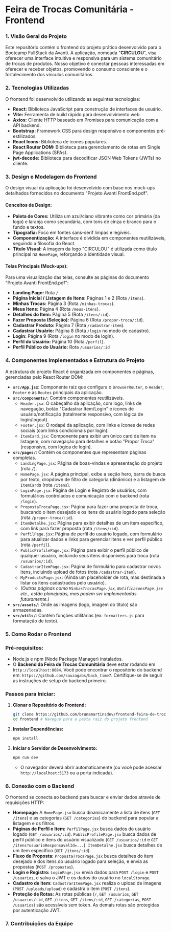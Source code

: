# Feira de Trocas Comunitária - Frontend

### **1. Visão Geral do Projeto**

Este repositório contém o frontend do projeto prático desenvolvido para o Bootcamp FullStack da Avanti. A aplicação, nomeada "**CIRCULOU**", visa oferecer uma interface intuitiva e responsiva para um sistema comunitário de trocas de produtos. Nosso objetivo é conectar pessoas interessadas em oferecer e receber objetos, promovendo o consumo consciente e o fortalecimento dos vínculos comunitários.

### **2. Tecnologias Utilizadas**

O frontend foi desenvolvido utilizando as seguintes tecnologias:

* **React:** Biblioteca JavaScript para construção de interfaces de usuário.
* **Vite:** Ferramenta de build rápido para desenvolvimento web.
* **Axios:** Cliente HTTP baseado em Promises para comunicação com a API backend.
* **Bootstrap:** Framework CSS para design responsivo e componentes pré-estilizados.
* **React Icons:** Biblioteca de ícones populares.
* **React Router DOM:** Biblioteca para gerenciamento de rotas em Single Page Applications (SPAs).
* **jwt-decode:** Biblioteca para decodificar JSON Web Tokens (JWTs) no cliente.

### **3. Design e Modelagem do Frontend**

O design visual da aplicação foi desenvolvido com base nos mock-ups detalhados fornecidos no documento "Projeto Avanti FrontEnd.pdf".

#### **Conceitos de Design:**

* **Paleta de Cores:** Utiliza um azul/ciano vibrante como cor primária (da logo) e laranja como secundária, com tons de cinza e branco para o fundo e textos.
* **Tipografia:** Foco em fontes sans-serif limpas e legíveis.
* **Componentização:** A interface é dividida em componentes reutilizáveis, seguindo a filosofia do React.
* **Título Visual:** A imagem da logo "CIRCULOU" é utilizada como título principal na `HomePage`, reforçando a identidade visual.

#### **Telas Principais (Mock-ups):**

Para uma visualização das telas, consulte as páginas do documento "Projeto Avanti FrontEnd.pdf":

* **Landing Page:** Rota `/`
* **Página Inicial / Listagem de Itens:** Páginas 1 e 2 (Rota `/itens`).
* **Minhas Trocas:** Página 3 (Rota `/minhas-trocas`).
* **Meus Itens:** Página 4 (Rota `/meus-itens`).
* **Detalhes do Item:** Página 5 (Rota `/itens/:id`).
* **Fazer Proposta (Seleção):** Página 6 (Rota `/propor-troca/:id`).
* **Cadastrar Produto:** Página 7 (Rota `/cadastrar-item`).
* **Cadastrar Usuário:** Página 8 (Rota `/login` no modo de cadastro).
* **Login:** Página 9 (Rota `/login` no modo de login).
* **Perfil do Usuário:** Página 10 (Rota `/perfil`).
* **Perfil Público do Usuário:** Rota `/usuarios/:id`

### **4. Componentes Implementados e Estrutura do Projeto**

A estrutura do projeto React é organizada em componentes e páginas, gerenciadas pelo React Router DOM:

* **`src/App.jsx`**: Componente raiz que configura o `BrowserRouter`, o `Header`, `Footer` e as `Routes` principais da aplicação.
* **`src/components/`**: Contém componentes reutilizáveis.
    * `Header.jsx`: O cabeçalho da aplicação, com logo, links de navegação, botão "Cadastrar Item/Login" e ícones de usuário/notificação (totalmente responsivo, com lógica de login/logout).
    * `Footer.jsx`: O rodapé da aplicação, com links e ícones de redes sociais (com links condicionais por login).
    * `ItemCard.jsx`: Componente para exibir um único card de item na listagem, com navegação para detalhes e botão "Propor Troca" (responsivo, com lógica de login).
* **`src/pages/`**: Contém os componentes que representam páginas completas.
    * `LandingPage.jsx`: Página de boas-vindas e apresentação do projeto (rota `/`).
    * `HomePage.jsx`: A página principal, exibe a seção hero, barra de busca por texto, dropdown de filtro de categoria (dinâmico) e a listagem de `ItemCard`s (rota `/itens`).
    * `LoginPage.jsx`: Página de Login e Registro de usuários, com formulários controlados e comunicação com o backend (rota `/login`).
    * `PropostaTrocaPage.jsx`: Página para fazer uma proposta de troca, buscando o item desejado e os itens do usuário logado para seleção (rota `/propor-troca/:id`).
    * `ItemDetalhe.jsx`: Página para exibir detalhes de um item específico, com link para fazer proposta (rota `/itens/:id`).
    * `PerfilPage.jsx`: Página de perfil do usuário logado, com formulário para atualizar dados e links para gerenciar itens e ver perfil público (rota `/perfil`).
    * `PublicProfilePage.jsx`: Página para exibir o perfil público de qualquer usuário, incluindo seus itens disponíveis para troca (rota `/usuarios/:id`).
    * `CadastrarItemPage.jsx`: Página de formulário para cadastrar novos itens, incluindo upload de fotos (rota `/cadastrar-item`).
    * `MyProductsPage.jsx`: (Ainda um placeholder de rota, mas destinada a listar os itens cadastrados pelo usuário).
    * *(Outras páginas como `MinhasTrocasPage.jsx`, `NotificacoesPage.jsx` etc., estão planejadas, mas podem ser implementadas futuramente.)*
* **`src/assets/`**: Onde as imagens (logo, imagem do título) são armazenadas.
* **`src/utils/`**: Contém funções utilitárias (ex: `formatters.js` para formatação de texto).

### **5. Como Rodar o Frontend**

### Pré-requisitos:

* Node.js e npm (Node Package Manager) instalados.
* O **Backend da Feira de Trocas Comunitária** deve estar rodando em `http://localhost:8084`. Você pode encontrar o repositório do backend em: `https://github.com/souzagabs/back_time7`. Certifique-se de seguir as instruções de setup do backend primeiro.

### Passos para Iniciar:

1.  **Clonar o Repositório do Frontend:**
    ```bash
    git clone https://github.com/brunamartinsdev/frontend-feira-de-trocas
    cd frontend # Navegue para a pasta raiz do projeto frontend
    ```
2.  **Instalar Dependências:**
    ```bash
    npm install
    ```
3.  **Iniciar o Servidor de Desenvolvimento:**
    ```bash
    npm run dev
    ```
    * O navegador deverá abrir automaticamente (ou você pode acessar `http://localhost:5173` ou a porta indicada).

### **6. Conexão com o Backend**

O frontend se conecta ao backend para buscar e enviar dados através de requisições HTTP:

* **Homepage:** A `HomePage.jsx` busca dinamicamente a lista de itens (`GET /itens`) e as categorias (`GET /categorias`) do backend para popular a listagem e os filtros.
* **Páginas de Perfil e Item:** `PerfilPage.jsx` busca dados do usuário logado (`GET /usuarios/:id`). `PublicProfilePage.jsx` busca dados de perfil público e itens do usuário visualizado (`GET /usuarios/:id` e `GET /itens?usuarioResponsavelId=...`). `ItemDetalhe.jsx` busca detalhes de um item específico (`GET /itens/:id`).
* **Fluxo de Proposta:** `PropostaTrocaPage.jsx` busca detalhes do item desejado e dos itens do usuário logado para seleção, e envia as propostas (`POST /propostas`).
* **Login e Registro:** `LoginPage.jsx` envia dados para `POST /login` e `POST /usuarios`, e salva o JWT e os dados do usuário no `localStorage`.
* **Cadastro de Item:** `CadastrarItemPage.jsx` realiza o upload de imagens (`POST /uploads/upload`) e cadastra o item (`POST /itens`).
* **Proteção de Rotas:** As rotas públicas (`/`, `GET /usuarios`, `GET /usuarios/:id`, `GET /itens`, `GET /itens/:id`, `GET /categorias`, `POST /usuarios`) são acessíveis sem token. As demais rotas são protegidas por autenticação JWT.

### **7. Contribuições da Equipe**
